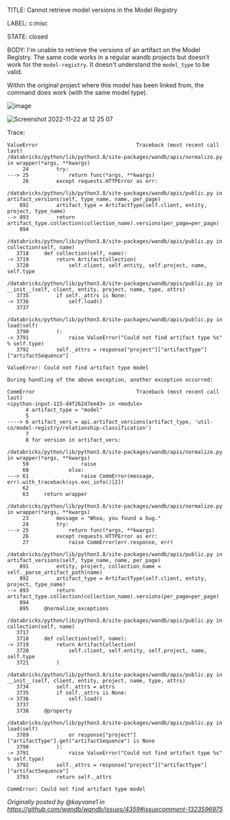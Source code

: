 TITLE:
Cannot retrieve model versions in the Model Registry

LABEL:
c:misc

STATE:
closed

BODY:
I'm unable to retrieve the versions of an artifact on the Model Registry. The same code works in a regular wandb projects but doesn't work for the `model-registry`. It doesn't understand the `model_type` to be valid.

Within the original project where this model has been linked from, the command does work (with the same model type).

![image](https://user-images.githubusercontent.com/42403093/203313041-9c39e756-baeb-45c4-bd2b-7dfc9c360b5f.png)

![Screenshot 2022-11-22 at 12 25 07](https://user-images.githubusercontent.com/42403093/203313286-a9e8d23b-952e-4cc1-b8ca-cccc111dbf30.png)


Trace: 

```
ValueError                                Traceback (most recent call last)
/databricks/python/lib/python3.8/site-packages/wandb/apis/normalize.py in wrapper(*args, **kwargs)
     24         try:
---> 25             return func(*args, **kwargs)
     26         except requests.HTTPError as err:

/databricks/python/lib/python3.8/site-packages/wandb/apis/public.py in artifact_versions(self, type_name, name, per_page)
    892         artifact_type = ArtifactType(self.client, entity, project, type_name)
--> 893         return artifact_type.collection(collection_name).versions(per_page=per_page)
    894 

/databricks/python/lib/python3.8/site-packages/wandb/apis/public.py in collection(self, name)
   3718     def collection(self, name):
-> 3719         return ArtifactCollection(
   3720             self.client, self.entity, self.project, name, self.type

/databricks/python/lib/python3.8/site-packages/wandb/apis/public.py in __init__(self, client, entity, project, name, type, attrs)
   3735         if self._attrs is None:
-> 3736             self.load()
   3737 

/databricks/python/lib/python3.8/site-packages/wandb/apis/public.py in load(self)
   3790         ):
-> 3791             raise ValueError("Could not find artifact type %s" % self.type)
   3792         self._attrs = response["project"]["artifactType"]["artifactSequence"]

ValueError: Could not find artifact type model

During handling of the above exception, another exception occurred:

CommError                                 Traceback (most recent call last)
<ipython-input-115-d4f262d7ee43> in <module>
      4 artifact_type = "model"
      5 
----> 6 artifact_vers = api.artifact_versions(artifact_type, 'util-co/model-registry/relationship-classification')
      7 
      8 for version in artifact_vers:

/databricks/python/lib/python3.8/site-packages/wandb/apis/normalize.py in wrapper(*args, **kwargs)
     59                 raise
     60             else:
---> 61                 raise CommError(message, err).with_traceback(sys.exc_info()[2])
     62 
     63     return wrapper

/databricks/python/lib/python3.8/site-packages/wandb/apis/normalize.py in wrapper(*args, **kwargs)
     23         message = "Whoa, you found a bug."
     24         try:
---> 25             return func(*args, **kwargs)
     26         except requests.HTTPError as err:
     27             raise CommError(err.response, err)

/databricks/python/lib/python3.8/site-packages/wandb/apis/public.py in artifact_versions(self, type_name, name, per_page)
    891         entity, project, collection_name = self._parse_artifact_path(name)
    892         artifact_type = ArtifactType(self.client, entity, project, type_name)
--> 893         return artifact_type.collection(collection_name).versions(per_page=per_page)
    894 
    895     @normalize_exceptions

/databricks/python/lib/python3.8/site-packages/wandb/apis/public.py in collection(self, name)
   3717 
   3718     def collection(self, name):
-> 3719         return ArtifactCollection(
   3720             self.client, self.entity, self.project, name, self.type
   3721         )

/databricks/python/lib/python3.8/site-packages/wandb/apis/public.py in __init__(self, client, entity, project, name, type, attrs)
   3734         self._attrs = attrs
   3735         if self._attrs is None:
-> 3736             self.load()
   3737 
   3738     @property

/databricks/python/lib/python3.8/site-packages/wandb/apis/public.py in load(self)
   3789             or response["project"]["artifactType"].get("artifactSequence") is None
   3790         ):
-> 3791             raise ValueError("Could not find artifact type %s" % self.type)
   3792         self._attrs = response["project"]["artifactType"]["artifactSequence"]
   3793         return self._attrs

CommError: Could not find artifact type model

```

_Originally posted by @kayvane1 in https://github.com/wandb/wandb/issues/4359#issuecomment-1323596975_
      

